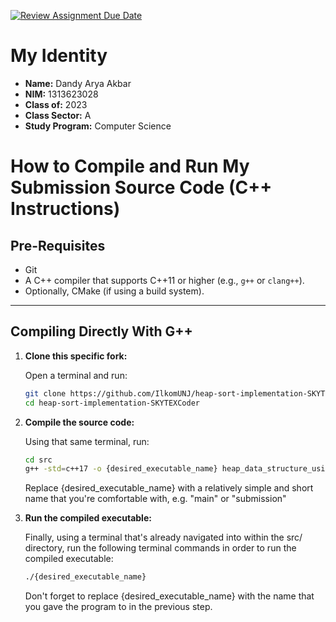 [![Review Assignment Due Date](https://classroom.github.com/assets/deadline-readme-button-22041afd0340ce965d47ae6ef1cefeee28c7c493a6346c4f15d667ab976d596c.svg)](https://classroom.github.com/a/NqT6D9pg)

# My Identity

- **Name:** Dandy Arya Akbar
- **NIM:** 1313623028
- **Class of:** 2023
- **Class Sector:** A
- **Study Program:** Computer Science

# How to Compile and Run My Submission Source Code (C++ Instructions)

## Pre-Requisites

- Git
- A C++ compiler that supports C++11 or higher (e.g., `g++` or `clang++`).
- Optionally, CMake (if using a build system).

-------------------------------------------------------------------------------------------------------------

## **Compiling Directly With G++**

1. **Clone this specific fork:**

    Open a terminal and run:

    ```bash
    git clone https://github.com/IlkomUNJ/heap-sort-implementation-SKYTEXCoder.git
    cd heap-sort-implementation-SKYTEXCoder
    ```

2. **Compile the source code:**

    Using that same terminal, run:

    ```bash
    cd src
    g++ -std=c++17 -o {desired_executable_name} heap_data_structure_using_primitive_array.cpp
    ```

    Replace {desired_executable_name} with a relatively simple and short name that you're comfortable with, e.g. "main" or "submission"

3. **Run the compiled executable:**

    Finally, using a terminal that's already navigated into within the src/ directory, run the following terminal commands in order to run the compiled executable:

    ```bash
    ./{desired_executable_name}
    ```

    Don't forget to replace {desired_executable_name} with the name that you gave the program to in the previous step.
